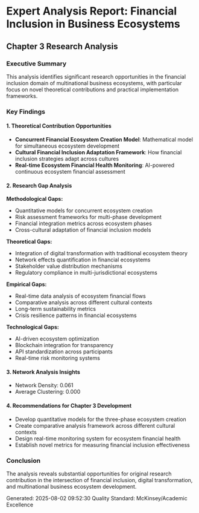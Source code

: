 
# Expert Analysis Report: Financial Inclusion in Business Ecosystems
## Chapter 3 Research Analysis

### Executive Summary
This analysis identifies significant research opportunities in the financial inclusion 
domain of multinational business ecosystems, with particular focus on novel theoretical 
contributions and practical implementation frameworks.

### Key Findings

#### 1. Theoretical Contribution Opportunities
- **Concurrent Financial Ecosystem Creation Model**: Mathematical model for simultaneous ecosystem development
- **Cultural Financial Inclusion Adaptation Framework**: How financial inclusion strategies adapt across cultures
- **Real-time Ecosystem Financial Health Monitoring**: AI-powered continuous ecosystem financial assessment

#### 2. Research Gap Analysis

**Methodological Gaps:**
  - Quantitative models for concurrent ecosystem creation
  - Risk assessment frameworks for multi-phase development
  - Financial integration metrics across ecosystem phases
  - Cross-cultural adaptation of financial inclusion models

**Theoretical Gaps:**
  - Integration of digital transformation with traditional ecosystem theory
  - Network effects quantification in financial ecosystems
  - Stakeholder value distribution mechanisms
  - Regulatory compliance in multi-jurisdictional ecosystems

**Empirical Gaps:**
  - Real-time data analysis of ecosystem financial flows
  - Comparative analysis across different cultural contexts
  - Long-term sustainability metrics
  - Crisis resilience patterns in financial ecosystems

**Technological Gaps:**
  - AI-driven ecosystem optimization
  - Blockchain integration for transparency
  - API standardization across participants
  - Real-time risk monitoring systems

#### 3. Network Analysis Insights
- Network Density: 0.061
- Average Clustering: 0.000

#### 4. Recommendations for Chapter 3 Development
- Develop quantitative models for the three-phase ecosystem creation
- Create comparative analysis framework across different cultural contexts
- Design real-time monitoring system for ecosystem financial health
- Establish novel metrics for measuring financial inclusion effectiveness

### Conclusion
The analysis reveals substantial opportunities for original research contribution 
in the intersection of financial inclusion, digital transformation, and multinational 
business ecosystem development.

Generated: 2025-08-02 09:52:30
Quality Standard: McKinsey/Academic Excellence
        